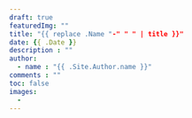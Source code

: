 ```yaml
---
draft: true
featuredImg: ""
title: "{{ replace .Name "-" " " | title }}"
date: {{ .Date }}
description : ""
author:
  - name : "{{ .Site.Author.name }}"
comments : ""
toc: false
images:
  -
---
```



